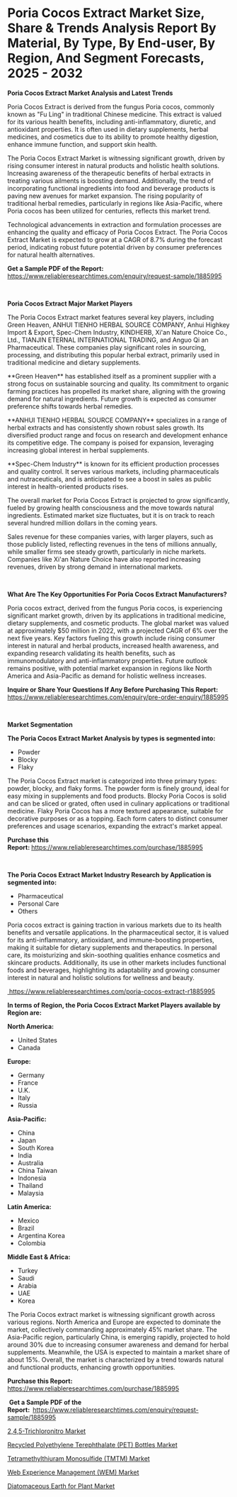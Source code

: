 <p><h1>Poria Cocos Extract Market Size, Share & Trends Analysis Report By Material, By Type, By End-user, By Region, And Segment Forecasts, 2025 - 2032</h1></p><p><strong>Poria Cocos Extract Market Analysis and Latest Trends</strong></p>
<p><p>Poria Cocos Extract is derived from the fungus Poria cocos, commonly known as "Fu Ling" in traditional Chinese medicine. This extract is valued for its various health benefits, including anti-inflammatory, diuretic, and antioxidant properties. It is often used in dietary supplements, herbal medicines, and cosmetics due to its ability to promote healthy digestion, enhance immune function, and support skin health.</p><p>The Poria Cocos Extract Market is witnessing significant growth, driven by rising consumer interest in natural products and holistic health solutions. Increasing awareness of the therapeutic benefits of herbal extracts in treating various ailments is boosting demand. Additionally, the trend of incorporating functional ingredients into food and beverage products is paving new avenues for market expansion. The rising popularity of traditional herbal remedies, particularly in regions like Asia-Pacific, where Poria cocos has been utilized for centuries, reflects this market trend.</p><p>Technological advancements in extraction and formulation processes are enhancing the quality and efficacy of Poria Cocos Extract. The Poria Cocos Extract Market is expected to grow at a CAGR of 8.7% during the forecast period, indicating robust future potential driven by consumer preferences for natural health alternatives.</p></p>
<p><strong>Get a Sample PDF of the Report:&nbsp;</strong> <a href="https://www.reliableresearchtimes.com/enquiry/request-sample/1885995?utm_campaign=2175&utm_medium=2&utm_source=Github&utm_content=ia&utm_term=31012025&utm_id=poria-cocos-extract">https://www.reliableresearchtimes.com/enquiry/request-sample/1885995</a></p>
<p>&nbsp;</p>
<p><strong>Poria Cocos Extract Major Market Players</strong></p>
<p><p>The Poria Cocos Extract market features several key players, including Green Heaven, ANHUI TIENHO HERBAL SOURCE COMPANY, Anhui Highkey Import & Export, Spec-Chem Industry, KINDHERB, Xi'an Nature Choice Co., Ltd., TIANJIN ETERNAL INTERNATIONAL TRADING, and Anguo Qi an Pharmaceutical. These companies play significant roles in sourcing, processing, and distributing this popular herbal extract, primarily used in traditional medicine and dietary supplements.</p><p>**Green Heaven** has established itself as a prominent supplier with a strong focus on sustainable sourcing and quality. Its commitment to organic farming practices has propelled its market share, aligning with the growing demand for natural ingredients. Future growth is expected as consumer preference shifts towards herbal remedies.</p><p>**ANHUI TIENHO HERBAL SOURCE COMPANY** specializes in a range of herbal extracts and has consistently shown robust sales growth. Its diversified product range and focus on research and development enhance its competitive edge. The company is poised for expansion, leveraging increasing global interest in herbal supplements.</p><p>**Spec-Chem Industry** is known for its efficient production processes and quality control. It serves various markets, including pharmaceuticals and nutraceuticals, and is anticipated to see a boost in sales as public interest in health-oriented products rises.</p><p>The overall market for Poria Cocos Extract is projected to grow significantly, fueled by growing health consciousness and the move towards natural ingredients. Estimated market size fluctuates, but it is on track to reach several hundred million dollars in the coming years.</p><p>Sales revenue for these companies varies, with larger players, such as those publicly listed, reflecting revenues in the tens of millions annually, while smaller firms see steady growth, particularly in niche markets. Companies like Xi'an Nature Choice have also reported increasing revenues, driven by strong demand in international markets.</p></p>
<p>&nbsp;</p>
<p><strong>What Are The Key Opportunities For Poria Cocos Extract Manufacturers?</strong></p>
<p><p>Poria cocos extract, derived from the fungus Poria cocos, is experiencing significant market growth, driven by its applications in traditional medicine, dietary supplements, and cosmetic products. The global market was valued at approximately $50 million in 2022, with a projected CAGR of 6% over the next five years. Key factors fueling this growth include rising consumer interest in natural and herbal products, increased health awareness, and expanding research validating its health benefits, such as immunomodulatory and anti-inflammatory properties. Future outlook remains positive, with potential market expansion in regions like North America and Asia-Pacific as demand for holistic wellness increases.</p></p>
<p><strong>Inquire or Share Your Questions If Any Before Purchasing This Report:</strong> <a href="https://www.reliableresearchtimes.com/enquiry/pre-order-enquiry/1885995?utm_campaign=2175&utm_medium=2&utm_source=Github&utm_content=ia&utm_term=31012025&utm_id=poria-cocos-extract">https://www.reliableresearchtimes.com/enquiry/pre-order-enquiry/1885995</a></p>
<p>&nbsp;</p>
<p><strong>Market Segmentation</strong></p>
<p><strong>The Poria Cocos Extract Market Analysis by types is segmented into:</strong></p>
<p><ul><li>Powder</li><li>Blocky</li><li>Flaky</li></ul></p>
<p><p>The Poria Cocos Extract market is categorized into three primary types: powder, blocky, and flaky forms. The powder form is finely ground, ideal for easy mixing in supplements and food products. Blocky Poria Cocos is solid and can be sliced or grated, often used in culinary applications or traditional medicine. Flaky Poria Cocos has a more textured appearance, suitable for decorative purposes or as a topping. Each form caters to distinct consumer preferences and usage scenarios, expanding the extract's market appeal.</p></p>
<p><strong>Purchase this Report:&nbsp;</strong><a href="https://www.reliableresearchtimes.com/purchase/1885995?utm_campaign=2175&utm_medium=2&utm_source=Github&utm_content=ia&utm_term=31012025&utm_id=poria-cocos-extract">https://www.reliableresearchtimes.com/purchase/1885995</a></p>
<p>&nbsp;</p>
<p><strong>The Poria Cocos Extract Market Industry Research by Application is segmented into:</strong></p>
<p><ul><li>Pharmaceutical</li><li>Personal Care</li><li>Others</li></ul></p>
<p><p>Poria cocos extract is gaining traction in various markets due to its health benefits and versatile applications. In the pharmaceutical sector, it is valued for its anti-inflammatory, antioxidant, and immune-boosting properties, making it suitable for dietary supplements and therapeutics. In personal care, its moisturizing and skin-soothing qualities enhance cosmetics and skincare products. Additionally, its use in other markets includes functional foods and beverages, highlighting its adaptability and growing consumer interest in natural and holistic solutions for wellness and beauty.</p></p>
<p><a href="https://www.reliableresearchtimes.com/poria-cocos-extract-r1885995?utm_campaign=2175&utm_medium=2&utm_source=Github&utm_content=ia&utm_term=31012025&utm_id=poria-cocos-extract">&nbsp;https://www.reliableresearchtimes.com/poria-cocos-extract-r1885995</a></p>
<p><strong>In terms of Region, the Poria Cocos Extract Market Players available by Region are:</strong></p>
<p>
    <p> <strong> North America: </strong>
        <ul>
            <li>United States</li>
            <li>Canada</li>
        </ul>
        </p> 
    <p> <strong> Europe: </strong>
        <ul>
            <li>Germany</li>
            <li>France</li>
            <li>U.K.</li>
            <li>Italy</li>
            <li>Russia</li>
        </ul>
        </p> 
    <p> <strong> Asia-Pacific: </strong>
        <ul>
            <li>China</li>
            <li>Japan</li>
            <li>South Korea</li>
            <li>India</li>
            <li>Australia</li>
            <li>China Taiwan</li>
            <li>Indonesia</li>
            <li>Thailand</li>
            <li>Malaysia</li>
        </ul>
        </p> 
    <p> <strong> Latin America: </strong>
        <ul>
            <li>Mexico</li>
            <li>Brazil</li>
            <li>Argentina Korea</li>
            <li>Colombia</li>
        </ul>
        </p> 
    <p> <strong> Middle East & Africa: </strong>
        <ul>
            <li>Turkey</li>
            <li>Saudi</li>
            <li>Arabia</li>
            <li>UAE</li>
            <li>Korea</li>
        </ul>
    </p>
    </p>
<p><p>The Poria Cocos extract market is witnessing significant growth across various regions. North America and Europe are expected to dominate the market, collectively commanding approximately 45% market share. The Asia-Pacific region, particularly China, is emerging rapidly, projected to hold around 30% due to increasing consumer awareness and demand for herbal supplements. Meanwhile, the USA is expected to maintain a market share of about 15%. Overall, the market is characterized by a trend towards natural and functional products, enhancing growth opportunities.</p></p>
<p><strong>Purchase this Report: </strong><a href="https://www.reliableresearchtimes.com/purchase/1885995?utm_campaign=2175&utm_medium=2&utm_source=Github&utm_content=ia&utm_term=31012025&utm_id=poria-cocos-extract">https://www.reliableresearchtimes.com/purchase/1885995</a></p>
<p>&nbsp;<strong>Get a Sample PDF of the Report:&nbsp;&nbsp;</strong><a href="https://www.reliableresearchtimes.com/enquiry/request-sample/1885995?utm_campaign=2175&utm_medium=2&utm_source=Github&utm_content=ia&utm_term=31012025&utm_id=poria-cocos-extract">https://www.reliableresearchtimes.com/enquiry/request-sample/1885995</a></p>
<p><strong></strong></p>
<p><p><a href="https://www.linkedin.com/pulse/booming-245-trichloronitro-market-sector-analysis-growth-projections-mqvoc?utm_campaign=2175&utm_medium=2&utm_source=Github&utm_content=ia&utm_term=31012025&utm_id=poria-cocos-extract">2,4,5-Trichloronitro Market</a></p><p><a href="https://www.linkedin.com/pulse/top-factors-boosting-recycled-polyethylene-terephthalate-pet-w2uze?utm_campaign=2175&utm_medium=2&utm_source=Github&utm_content=ia&utm_term=31012025&utm_id=poria-cocos-extract">Recycled Polyethylene Terephthalate (PET) Bottles Market</a></p><p><a href="https://www.linkedin.com/pulse/evaluating-profitability-tetramethylthiuram-monosulfide-wml1e?utm_campaign=2175&utm_medium=2&utm_source=Github&utm_content=ia&utm_term=31012025&utm_id=poria-cocos-extract">Tetramethylthiuram Monosulfide (TMTM) Market</a></p><p><a href="https://www.linkedin.com/pulse/emerging-trends-web-experience-management-wem-market-global-kac1c?utm_campaign=2175&utm_medium=2&utm_source=Github&utm_content=ia&utm_term=31012025&utm_id=poria-cocos-extract">Web Experience Management (WEM) Market</a></p><p><a href="https://github.com/jerhoskinson197676/Market-Research-Report-List-1/blob/main/diatomaceous-earth-for-plant-market.md?utm_campaign=2175&utm_medium=2&utm_source=Github&utm_content=ia&utm_term=31012025&utm_id=poria-cocos-extract">Diatomaceous Earth for Plant Market</a></p></p>